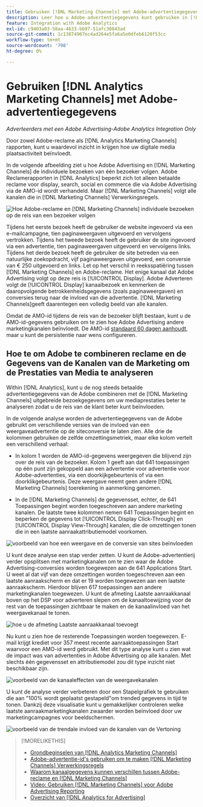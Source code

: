 ```yaml
---
title: Gebruiken [!DNL Marketing Channels] met Adobe-advertentiegegevens
description: Leer hoe u Adobe-advertentiegegevens kunt gebruiken in [!DNL Analytics Marketing Channels].
feature: Integration with Adobe Analytics
exl-id: c9403a03-58aa-4633-bb97-51afc30843ad
source-git-commit: 1c13874967ec4ad264e5fa6a5e0dfeb6120f53cc
workflow-type: tm+mt
source-wordcount: '708'
ht-degree: 0%

---
```


# Gebruiken [!DNL Analytics Marketing Channels] met Adobe-advertentiegegevens

*Adverteerders met een Adobe Advertising-Adobe Analytics Integration Only*

Door zowel Adobe-reclame als [!DNL Analytics Marketing Channels] rapporten, kunt u waardevol inzicht in krijgen hoe uw digitale media plaatsactiviteit beïnvloedt.

<!-- from video: By using Marketing Channels with your Adobe Advertising data, you can get a more holistic view of how your advertising efforts are affecting site behavior. In particular, you can see the value of your view-through and click-through data, and how your advertising assists or is assisted by other channels. -->

In de volgende afbeelding ziet u hoe Adobe Advertising en [!DNL Marketing Channels] de individuele bezoeken van één bezoeker volgen. Adobe Reclamerapporten in [!DNL Analytics] beperkt zich tot alleen betaalde reclame voor display, search, social en commerce die via Adobe Advertising via de AMO-id wordt verhandeld. Maar [!DNL Marketing Channels] volgt alle kanalen die in [!DNL Marketing Channels] Verwerkingsregels.

![Hoe Adobe-reclame en [!DNL Marketing Channels] individuele bezoeken op de reis van een bezoeker volgen](/help/integrations/assets/a4adc-mc-sample-journey2.png)

Tijdens het eerste bezoek heeft de gebruiker de website ingevoerd via een e-mailcampagne, tien paginaweergaven uitgevoerd en vervolgens vertrokken. Tijdens het tweede bezoek heeft de gebruiker de site ingevoerd via een advertentie, tien paginaweergaven uitgevoerd en vervolgens links. Tijdens het derde bezoek heeft de gebruiker de site betreden via een natuurlijke zoekopdracht, vijf paginaweergaven uitgevoerd, een conversie van € 250 uitgevoerd en links. Let op het verschil in reeksspatiëring tussen [!DNL Marketing Channels] en Adobe-reclame. Het enige kanaal dat Adobe Advertising volgt op deze reis is [!UICONTROL Display]. Adobe Adverteren volgt de [!UICONTROL Display] kanaalbezoek en kenmerken de daaropvolgende betrokkenheidsgegevens (zoals paginaweergaven) en conversies terug naar de invloed van die advertentie. [!DNL Marketing Channels]geeft daarentegen een volledig beeld van alle kanalen.

Omdat de AMO-id tijdens de reis van de bezoeker blijft bestaan, kunt u de AMO-id-gegevens gebruiken om te zien hoe Adobe Advertising andere marketingkanalen beïnvloedt. De AMO-id [standaard 60 dagen aanhoudt](/help/integrations/analytics/overview.md), maar u kunt de persistentie naar wens configureren.

## Hoe te om Adobe te combineren reclame en de Gegevens van de Kanalen van de Marketing om de Prestaties van Media te analyseren

Within [!DNL Analytics], kunt u de nog steeds betaalde advertentiegegevens van de Adobe combineren met de [!DNL Marketing Channels] uitgebreide bezoekgegevens om uw mediaprestaties beter te analyseren zodat u de reis van de klant beter kunt beïnvloeden.

In de volgende analyse worden de advertentiegegevens van de Adobe gebruikt om verschillende versies van de invloed van een weergaveadvertentie op de siteconversie te laten zien. Alle drie de kolommen gebruiken de zelfde omzettingsmetriek, maar elke kolom vertelt een verschillend verhaal:

* In kolom 1 worden de AMO-id-gegevens weergegeven die blijvend zijn over de reis van de bezoeker. Kolom 1 geeft aan dat 641 toepassingen op één punt zijn gekoppeld aan een advertentie voor advertentie voor Adobe-advertenties, via een doorkijkgebeurtenis of via een doorklikgebeurtenis. Deze weergave neemt geen andere [!DNL Marketing Channels] toerekening in aanmerking genomen.

* In de [!DNL Marketing Channels] de gegevensset, echter, de 641 Toepassingen begint worden toegeschreven aan andere marketing kanalen. De laatste twee kolommen nemen 641 Toepassingen begint en beperken de gegevens tot [!UICONTROL Display Click-Through] en [!UICONTROL Display View-Through] kanalen, die de omzettingen tonen die in een laatste aanraakattributiemodel voorkomen.

![voorbeeld van hoe een weergave en de conversie van sites beïnvloeden](/help/integrations/assets/a4adc-mc-display-impact.png)

U kunt deze analyse een stap verder zetten. U kunt de Adobe-advertentierij verder opsplitsen met marketingkanalen om te zien waar de Adobe Advertising-conversies worden toegewezen aan de 641 Applications Start. U weet al dat vijf van deze omzettingen worden toegeschreven aan een laatste aanraakscherm en dat er 19 worden toegewezen aan een laatste aanraakscherm. Hierdoor blijven 617 toepassingen aan andere marketingkanalen toegewezen. U kunt de afmeting Laatste aanraakkanaal boven op het DSP voor adverteren slepen om de kanaaltoewijzing voor de rest van de toepassingen zichtbaar te maken en de kanaalinvloed van het weergavekanaal te tonen.

![hoe u de afmeting Laatste aanraakkanaal toevoegt](/help/integrations/assets/a4adc-mc-display-impact-ltc.png)

Nu kunt u zien hoe de resterende Toepassingen worden toegewezen. E-mail krijgt krediet voor 357 meest recente aanraaktoepassingen Start waarvoor een AMO-id werd gebruikt. Met dit type analyse kunt u zien wat de impact was van advertenties in Adobe Advertising op alle kanalen. Met slechts één gegevensset en attributiemodel zou dit type inzicht niet beschikbaar zijn.

![voorbeeld van de kanaaleffecten van de weergavekanalen](/help/integrations/assets/a4adc-mc-display-impact-x-channel.png)

U kunt de analyse verder verbeteren door een Stapelgrafiek te gebruiken die aan &quot;100% wordt geplaatst gestapeld&quot;om trended gegevens in tijd te tonen. Dankzij deze visualisatie kunt u gemakkelijker controleren welke laatste aanraakmarketingkanalen zwaarder worden beïnvloed door uw marketingcampagnes voor beeldschermen.

![voorbeeld van de trendale invloed van de kanalen van de Vertoning](/help/integrations/assets/a4adc-mc-display-impact-x-channel-trend.png)

>[!MORELIKETHIS]
>
>* [Grondbeginselen van [!DNL Analytics Marketing Channels]](mc-overview.md)
>* [Adobe-advertentie-id&#39;s gebruiken om te maken [!DNL Marketing Channels] Verwerkingsregels](mc-ids.md)
>* [Waarom kanaalgegevens kunnen verschillen tussen Adobe-reclame en [!DNL Marketing Channels]](mc-data-variances.md)
>* [Video: Gebruiken [!DNL Marketing Channels] voor Adobe Advertising Reporting](https://experienceleague.adobe.com/docs/advertising-cloud-learn/tutorials/analytics/analytics-reporting-a4adc.html)
>* [Overzicht van [!DNL Analytics for Advertising]](/help/integrations/analytics/overview.md)

